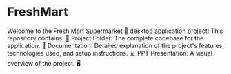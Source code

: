 # FreshMart
Welcome to the Fresh Mart Supermarket 🛒 desktop application project! This repository contains:  📁 Project Folder: The complete codebase for the application. 📄 Documentation: Detailed explanation of the project's features, technologies used, and setup instructions. 📊 PPT Presentation: A visual overview of the project. 🖥️

